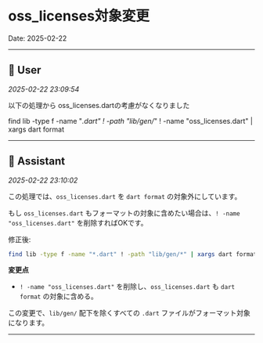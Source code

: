 # oss_licenses対象変更

Date: 2025-02-22

---

## 👤 User
*2025-02-22 23:09:54*

以下の処理から oss_licenses.dartの考慮がなくなりました

find lib -type f -name "*.dart" ! -path "lib/gen/*" ! -name "oss_licenses.dart" | xargs dart format

---

## 🤖 Assistant
*2025-02-22 23:10:02*

この処理では、`oss_licenses.dart` を `dart format` の対象外にしています。

もし `oss_licenses.dart` もフォーマットの対象に含めたい場合は、`! -name "oss_licenses.dart"` を削除すればOKです。

修正後:
```sh
find lib -type f -name "*.dart" ! -path "lib/gen/*" | xargs dart format
```

**変更点**
- `! -name "oss_licenses.dart"` を削除し、`oss_licenses.dart` も `dart format` の対象に含める。

この変更で、`lib/gen/` 配下を除くすべての `.dart` ファイルがフォーマット対象になります。

---
